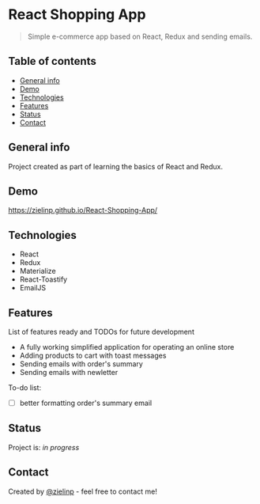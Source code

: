 # React Shopping App
> Simple e-commerce app based on React, Redux and sending emails.

## Table of contents
* [General info](#general-info)
* [Demo](#demo)
* [Technologies](#technologies)
* [Features](#features)
* [Status](#status)
* [Contact](#contact)

## General info
Project created as part of learning the basics of React and Redux.

## Demo
https://zielinp.github.io/React-Shopping-App/

## Technologies
* React
* Redux
* Materialize
* React-Toastify
* EmailJS

## Features
List of features ready and TODOs for future development
* A fully working simplified application for operating an online store
* Adding products to cart with toast messages
* Sending emails with order's summary
* Sending emails with newletter

To-do list:
- [ ] better formatting order's summary email

## Status
Project is: _in progress_

## Contact
Created by [@zielinp](https://www.linkedin.com/in/zielinp/) - feel free to contact me!
